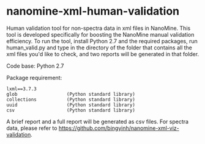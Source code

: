 # nanomine-xml-human-validation
Human validation tool for non-spectra data in xml files in NanoMine. This tool is developed specifically for boosting the NanoMine manual validation efficiency. To run the tool, install Python 2.7 and the required packages, run human_valid.py and type in the directory of the folder that contains all the xml files you'd like to check, and two reports will be generated in that folder.

Code base: Python 2.7

Package requirement:

    lxml==3.7.3
    glob                  (Python standard library)
    collections           (Python standard library)
    uuid                  (Python standard library)
    csv                   (Python standard library)

A brief report and a full report will be generated as csv files. For spectra data, please refer to https://github.com/bingyinh/nanomine-xml-viz-validation.